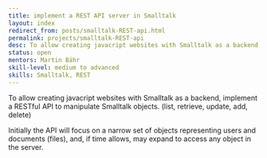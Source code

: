 ```yaml
---
title: implement a REST API server in Smalltalk
layout: index
redirect_from: posts/smalltalk-REST-api.html
permalink: projects/smalltalk-REST-api
desc: To allow creating javacript websites with Smalltalk as a backend, implement a RESTful API to manipulate Smalltalk objects. (list, retrieve, update, add, delete)
status: open
mentors: Martin Bähr
skill-level: medium to advanced
skills: Smalltalk, REST
---
```

To allow creating javacript websites with Smalltalk as a backend, implement a RESTful API to manipulate Smalltalk objects. (list, retrieve, update, add, delete)

Initially the API will focus on a narrow set of objects representing users and documents (files), and, if time allows, may expand to access any object in the server.

